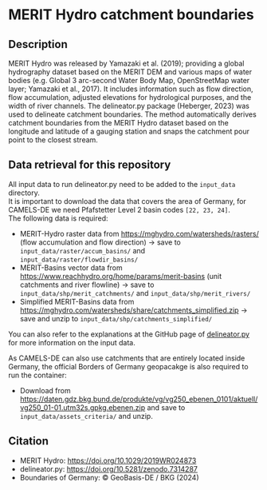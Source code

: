 # MERIT Hydro catchment boundaries

## Description

MERIT Hydro was released by Yamazaki et al. (2019); providing a global hydrography dataset based on the MERIT DEM and various maps of water bodies (e.g. Global 3 arc-second Water Body Map, OpenStreetMap water layer; Yamazaki et al., 2017). It includes information such as flow direction, flow accumulation, adjusted elevations for hydrological purposes, and the width of river channels. The delineator.py package (Heberger, 2023) was used to delineate catchment boundaries. The method automatically derives catchment boundaries from the MERIT Hydro dataset based on the longitude and latitude of a gauging station and snaps the catchment pour point to the closest stream.

## Data retrieval for this repository

All input data to run delineator.py need to be added to the `input_data` directory.  
It is important to download the data that covers the area of Germany, for CAMELS-DE we need Pfafstetter Level 2 basin codes `[22, 23, 24]`.  
The following data is required:
- MERIT-Hydro raster data from https://mghydro.com/watersheds/rasters/ (flow accumulation and flow direction) -> save to `input_data/raster/accum_basins/` and `input_data/raster/flowdir_basins/`
- MERIT-Basins vector data from https://www.reachhydro.org/home/params/merit-basins (unit catchments and river flowline) -> save to `input_data/shp/merit_catchments/` and `input_data/shp/merit_rivers/`
- Simplified MERIT-Basins data from https://mghydro.com/watersheds/share/catchments_simplified.zip -> save and unzip to `input_data/shp/catchments_simplified/`

You can also refer to the explanations at the GitHub page of [delineator.py](https://github.com/mheberger/delineator) for more information on the input data.

As CAMELS-DE can also use catchments that are entirely located inside Germany, the official Borders of Germany geopacakge is also required to run the container:
- Download from https://daten.gdz.bkg.bund.de/produkte/vg/vg250_ebenen_0101/aktuell/vg250_01-01.utm32s.gpkg.ebenen.zip and save to `input_data/assets_criteria/` and unzip.

## Citation
- MERIT Hydro: https://doi.org/10.1029/2019WR024873
- delineator.py: https://doi.org/10.5281/zenodo.7314287
- Boundaries of Germany: © GeoBasis-DE / BKG (2024)